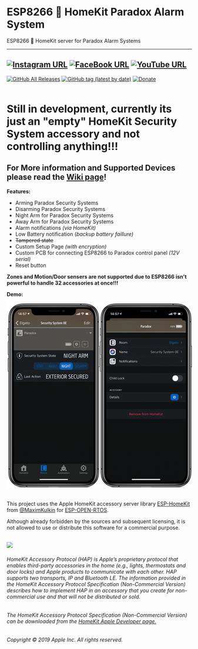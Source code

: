 # ESP8266  HomeKit Paradox Alarm System
ESP8266  HomeKit server for Paradox Alarm Systems


------
[![Instagram URL](https://img.shields.io/twitter/url/https/www.instagram.com/homekidd?label=Follow&logo=instagram&style=social)](https://www.instagram.com/homekidd) [![FaceBook URL](https://img.shields.io/twitter/url/https/www.facebook.com/HomeKiid?label=Like&logo=facebook&style=social)](https://www.facebook.com/HomeKiid) [![YouTube URL](https://img.shields.io/twitter/url/https/www.youtube.com/channel/UCkqC_6j1uyYVv7SO3jPe7KA?label=Follow&logo=youtube&style=social)](https://www.youtube.com/channel/UCkqC_6j1uyYVv7SO3jPe7KA)
------

[![GitHub All Releases](https://img.shields.io/github/downloads/HomeKidd/ESP8266-HomeKit-Paradox-Alarm-System/total?color=green)](https://github.com/HomeKidd/ESP8266-HomeKit-Paradox-Alarm-System/releases) 
[![GitHub tag (latest by date)](https://img.shields.io/github/v/tag/HomeKidd/ESP8266-HomeKit-Paradox-Alarm-System?color=yellow&label=Latest%20Release)](https://github.com/HomeKidd/ESP8266-HomeKit-Paradox-Alarm-System/releases) 
[![Donate](https://img.shields.io/badge/Donate-PayPal-blue.svg)](https://www.paypal.com/cgi-bin/webscr?cmd=_s-xclick&hosted_button_id=CEYEK69ZYG69S&source=url)
<br/>
<br/>

# Still in development, currently its just an "empty" HomeKit Security System accessory and not controlling anything!!!

## For More information and Supported Devices please read the [Wiki page](https://github.com/HomeKidd/ESP8266-HomeKit-Paradox-Alarm-System/wiki/)!

**Features:**

* Arming Paradox Security Systems
* Disarming Paradox Security Systems
* Night Arm for Paradox Security Systems
* Away Arm for Paradox Security Systems
* Alarm notifications _(via HomeKit)_
* Low Battery notification (_backup battery faillure)_
* ~~Tampered state~~
* Custom Setup Page _(with encryption)_
* Custom PCB for connecting ESP8266 to Paradox control panel _(12V serial)_
* Reset button

**Zones and Motion/Door sensers are not supported due to ESP8266 isn't powerful to handle 32 accessories at once!!!**


**Demo:**

<img src="https://github.com/HomeKidd/ESP8266-HomeKit-Paradox-Alarm-System/raw/master/images/paradox_demo.PNG" width="650"/> </br>
</br>


This project uses the Apple HomeKit accessory server library [ESP-HomeKit](https://github.com/maximkulkin/esp-homekit) from [@MaximKulkin](https://github.com/maximkulkin) for [ESP-OPEN-RTOS](https://github.com/SuperHouse/esp-open-rtos).<br/>

Although already forbidden by the sources and subsequent licensing, it is not allowed to use or distribute this software for a commercial purpose.<br/><br/>

<img src="https://freepngimg.com/thumb/apple_logo/25366-7-apple-logo-file.png" width="20"/> 

###### HomeKit Accessory Protocol (HAP) is Apple’s proprietary protocol that enables third-party accessories in the home (e.g., lights, thermostats and door locks) and Apple products to communicate with each other. HAP supports two transports, IP and Bluetooth LE. The information provided in the HomeKit Accessory Protocol Specification (Non-Commercial Version) describes how to implement HAP in an accessory that you create for non-commercial use and that will not be distributed or sold.

###### The HomeKit Accessory Protocol Specification (Non-Commercial Version) can be downloaded from the [HomeKit Apple Developer page.](https://developer.apple.com/homekit/)

###### Copyright © 2019 Apple Inc. All rights reserved.
